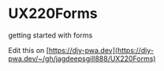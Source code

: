 # UX220Forms
getting started with forms

Edit this on [https://diy-pwa.dev](https://diy-pwa.dev/~/gh/jagdeepsgill888/UX220Forms)
